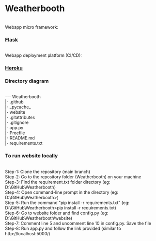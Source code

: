# Weatherbooth
<br>
Webapp micro framework:


### [Flask](https://flask.palletsprojects.com/en/2.0.x/ "Flask Documentation")
<br>
Webapp deployment platform (CI/CD):

### [Heroku](https://devcenter.heroku.com/categories/reference "Heroku Documentation")

### Directory diagram
<br>
--- Weatherbooth
<br>
|- .github
<br>
|- _pycache_
<br>
|- website
<br>
|- .gitattributes
<br>
|- .gitignore
<br>
|- app.py
<br>
|- Procfile
<br>
|- README.md
<br>
|- requirements.txt

### To run website locally
<br>
Step-1: Clone the repository (main branch)
<br>
Step-2: Go to the repository folder (Weatherbooth) on your machine 
<br>
Step-3: Find the requirement.txt folder directory (eg: D:\GitHub\Weatherbooth)
<br>
Step-4: Open command-line prompt in the directory (eg: D:\GitHub\Weatherbooth>)
<br>
Step-5: Run the command "pip install -r requirements.txt" (eg: D:\GitHub\Weatherbooth>pip install -r requirements.txt)
<br>
Step-6: Go to website folder and find config.py (eg: D:\GitHub\Weatherbooth\website)
<br>
Step-7: Comment line 5 and uncomment line 10 in config.py. Save the file
<br>
Step-8: Run app.py and follow the link provided (similar to http://localhost:5000/)
